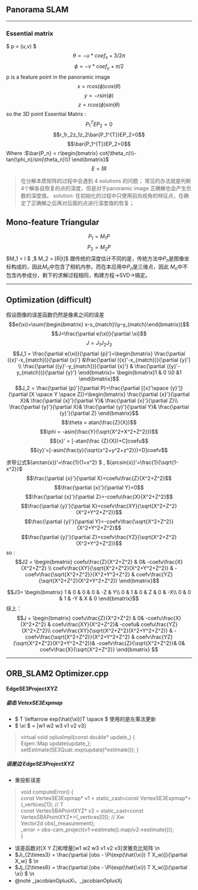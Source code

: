 ## Panorama SLAM
------
### Essential matrix 
$  p = (u,v) $ 
$$ \theta = -u*coef_x+3/2\pi$$
$$ \phi = -v*coef_y+\pi/2$$ p is a feature point in the panoramic image  
$$x = r cos(\phi )cos(\theta ) $$
$$y = -r sin(\phi )$$
$$z = r cos(\phi)sin(\theta)$$
so the 3D point Essential Matrix : 
$$ P_1^{T}EP_2=0$$
$$r_1r_2z_1z_2\bar{P_1^{T}}EP_2=0$$
$$\bar{P_1^{T}}EP_2=0$$
Where  :$\bar{P_n} = r\begin{bmatrix}
cot(\theta_n)\\-tan(\phi_n)/sin(\theta_n)\\1
\end{bmatrix}$
$$E= \hat{t}R$$


>在分解本质矩阵的过程中会遇到 4 solutions 的问题；
常见的办法就是判断4个解各自恢复的点的深度，但是对于panoramic image 正确解也会产生负数的深度值。
solution: 
在初始化的过程中只使用前向视角的特征点，在确定了正确解之后再对后面的点进行深度值的恢复；

## Mono-feature Triangular 
$$P_1=M_1P$$
$$P_2=M_2P$$
$M_1 = I $ ,$ M_2 = [R|t]$
跟传统的深度估计不同的是，传统方法中$P_n$是图像坐标构成的，因此$M_n$中包含了相机内参。而在本应用中$P_n$是三维点，因此 $M_n$中不包含内参成分，剩下的求解过程相同，构建方程->SVD->搞定。

---
## Optimization (difficult) 
假设图像的误差函数仍然是像素之间的误差
$$e(\xi)=\sum(\begin{bmatrix}
x-x_{match}\\y-y_{match}\end{bmatrix})$$
$$J=\frac{\partial e(\xi)}{\partial \xi}$$
$$J=J_1J_2J_3$$
$$J_1 = \frac{\partial e(\xi)}{\partial {p}'}=\begin{bmatrix} 
\frac{\partial ({x}'-x_{match})}{\partial {x}'} &\frac{\partial ({x}'-x_{match})}{\partial {y}'}
\\ \frac{\partial ({y}'-y_{match})}{\partial {x}'} & 
\frac{\partial ({y}'-y_{match})}{\partial {y}'} \end{bmatrix}=
\begin{bmatrix}1 & 0 \\0 &1 \end{bmatrix}$$
$$J_2  =  \frac{\partial {p}'}{\partial P}=\frac{\partial [{x}'\space  {y}']}{\partial [X \space Y \space Z]}=\begin{bmatrix}
\frac{\partial {x}'}{\partial X}&
\frac{\partial {x}'}{\partial Y}&
\frac{\partial {x}'}{\partial Z}\\
\frac{\partial {y}'}{\partial X}&
\frac{\partial {y}'}{\partial Y}&
\frac{\partial {y}'}{\partial Z}
\end{bmatrix}$$
$$\theta = atan(\frac{Z}{X})$$
$$\phi = -asin(\frac{Y}{\sqrt{X^2+X^2+Z^2}})$$
$${x}' = [-atan(\frac {Z}{X})+C]coefu$$
$${y}'=[-asin(\frac{y}{\sqrt{x^2+y^2+z^2}})+D]coefv$$

求导公式${arctan(x)}'=\frac{1}{1+x^2} $ , 
${arcsin(x)}'=\frac{1}{\sqrt{1-x^2}}$
$$\frac{\partial {x}'}{\partial X}=coefu\frac{Z}{X^2+Z^2}$$
$$\frac{\partial {x}'}{\partial Y}=0$$
$$\frac{\partial {x}'}{\partial Z}=-coefu\frac{X}{X^2+Z^2}$$
$$\frac{\partial {y}'}{\partial X}=coefv\frac{XY}{\sqrt{X^2+Z^2}(X^2+Y^2+Z^2)}$$
$$\frac{\partial {y}'}{\partial Y}=-coefv\frac{\sqrt{X^2+Z^2}}{X^2+Y^2+Z^2}$$
$$\frac{\partial {y}'}{\partial Z}=coefv\frac{YZ}{\sqrt{X^2+Z^2}(X^2+Y^2+Z^2)}$$
so :
$$J2 = \begin{bmatrix}
coefu\frac{Z}{X^2+Z^2} &
0& 
-coefu\frac{X}{X^2+Z^2} \\
coefv\frac{XY}{\sqrt{X^2+Z^2}(X^2+Y^2+Z^2)} &
-coefv\frac{\sqrt{X^2+Z^2}}{X^2+Y^2+Z^2} &
coefv\frac{YZ}{\sqrt{X^2+Z^2}(X^2+Y^2+Z^2)}
\end{bmatrix}$$

$$J3= \begin{bmatrix}
1 &  0 & 0 & 0 & -Z & Y\\
0 & 1 & 0 & Z & 0 & -X\\
0 & 0 & 1 & -Y & X & 0 
\end{bmatrix}$$
综上：
$$J = \begin{bmatrix}
coefu\frac{Z}{X^2+Z^2} &
0& 
-coefu\frac{X}{X^2+Z^2} &
coefu\frac{XY}{X^2+Z^2}&
-coefu&
coefu\frac{YZ}{X^2+Z^2}\\
coefv\frac{XY}{\sqrt{X^2+Z^2}(X^2+Y^2+Z^2)} &
-coefv\frac{\sqrt{X^2+Z^2}}{X^2+Y^2+Z^2} &
coefv\frac{YZ}{\sqrt{X^2+Z^2}(X^2+Y^2+Z^2)}&
-coefv\frac{Z}{\sqrt{X^2+Z^2}}&
0&
coefv\frac{X}{\sqrt{X^2+Z^2}}
\end{bmatrix}
$$

----
## ORB_SLAM2 Optimizer.cpp 
#### EdgeSE3ProjectXYZ
##### 姿态 VetexSE3Expmap 

  * $ T \leftarrow exp(\hat{\xi})T \space  $  使用的是左乘法更新 
  * $ \xi $ = [w1 w2 w3 v1 v2 v3]  
   >  virtual void oplusImpl(const double* update_)  { </br>
  Eigen::Map<const Vector6d> update(update_);  
    setEstimate(SE3Quat::exp(update)*estimate());
  } 

##### 误差边 EdgeSE3ProjectXYZ
  * 重投影误差
> void computeError()  {  </br>
    const VertexSE3Expmap* v1 = static_cast<const VertexSE3Expmap*>(_vertices[1]); // T</br>
    const VertexSBAPointXYZ* v2 = static_cast<const VertexSBAPointXYZ*>(_vertices[0]); // Xw</br>
    Vector2d obs(_measurement);</br>
    _error = obs-cam_project(v1->estimate().map(v2->estimate()));</br>
  }
  
  * 误差函数对[X Y Z]和增量[w1 w2 w3 v1 v2 v3]求雅克比矩阵 \n
   * $Ji_{2\times3} = \frac{\partial [obs - \Pi(exp(\hat{\xi}) T X_w)]}{\partial X_w} $ \n
   * $Jj_{2\times6} = \frac{\partial [obs - \Pi(exp(\hat{\xi}) T X_w)]}{\partial \xi} $ \n
   * @note _jacobianOplusXi，_jacobianOplusXj
  




